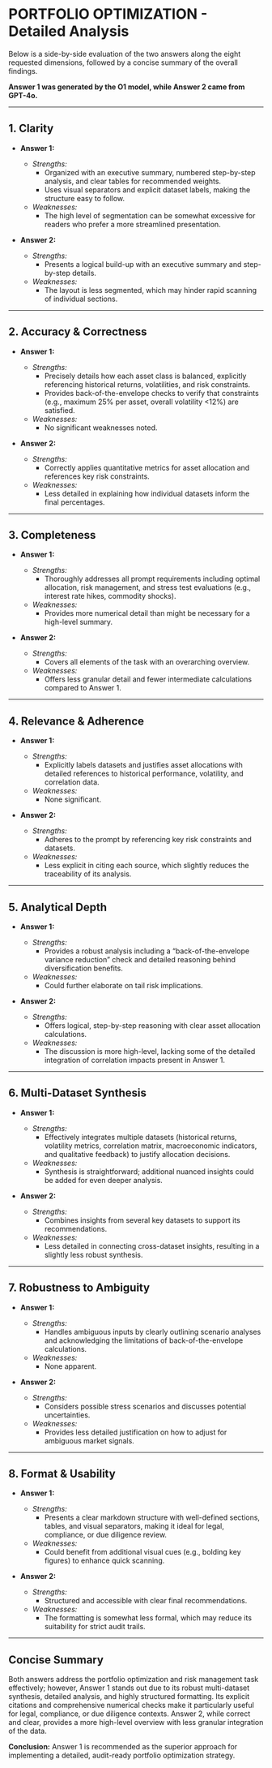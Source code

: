 # PORTFOLIO OPTIMIZATION - Detailed Analysis

Below is a side-by-side evaluation of the two answers along the eight requested dimensions, followed by a concise summary of the overall findings.

**Answer 1 was generated by the O1 model, while Answer 2 came from GPT-4o.**

---

## 1. Clarity

- **Answer 1:**  
  - *Strengths:*  
    - Organized with an executive summary, numbered step-by-step analysis, and clear tables for recommended weights.
    - Uses visual separators and explicit dataset labels, making the structure easy to follow.
  - *Weaknesses:*  
    - The high level of segmentation can be somewhat excessive for readers who prefer a more streamlined presentation.

- **Answer 2:**  
  - *Strengths:*  
    - Presents a logical build-up with an executive summary and step-by-step details.
  - *Weaknesses:*  
    - The layout is less segmented, which may hinder rapid scanning of individual sections.

---

## 2. Accuracy & Correctness

- **Answer 1:**  
  - *Strengths:*  
    - Precisely details how each asset class is balanced, explicitly referencing historical returns, volatilities, and risk constraints.
    - Provides back-of-the-envelope checks to verify that constraints (e.g., maximum 25% per asset, overall volatility <12%) are satisfied.
  - *Weaknesses:*  
    - No significant weaknesses noted.

- **Answer 2:**  
  - *Strengths:*  
    - Correctly applies quantitative metrics for asset allocation and references key risk constraints.
  - *Weaknesses:*  
    - Less detailed in explaining how individual datasets inform the final percentages.

---

## 3. Completeness

- **Answer 1:**  
  - *Strengths:*  
    - Thoroughly addresses all prompt requirements including optimal allocation, risk management, and stress test evaluations (e.g., interest rate hikes, commodity shocks).
  - *Weaknesses:*  
    - Provides more numerical detail than might be necessary for a high-level summary.

- **Answer 2:**  
  - *Strengths:*  
    - Covers all elements of the task with an overarching overview.
  - *Weaknesses:*  
    - Offers less granular detail and fewer intermediate calculations compared to Answer 1.

---

## 4. Relevance & Adherence

- **Answer 1:**  
  - *Strengths:*  
    - Explicitly labels datasets and justifies asset allocations with detailed references to historical performance, volatility, and correlation data.
  - *Weaknesses:*  
    - None significant.

- **Answer 2:**  
  - *Strengths:*  
    - Adheres to the prompt by referencing key risk constraints and datasets.
  - *Weaknesses:*  
    - Less explicit in citing each source, which slightly reduces the traceability of its analysis.

---

## 5. Analytical Depth

- **Answer 1:**  
  - *Strengths:*  
    - Provides a robust analysis including a “back-of-the-envelope variance reduction” check and detailed reasoning behind diversification benefits.
  - *Weaknesses:*  
    - Could further elaborate on tail risk implications.

- **Answer 2:**  
  - *Strengths:*  
    - Offers logical, step-by-step reasoning with clear asset allocation calculations.
  - *Weaknesses:*  
    - The discussion is more high-level, lacking some of the detailed integration of correlation impacts present in Answer 1.

---

## 6. Multi-Dataset Synthesis

- **Answer 1:**  
  - *Strengths:*  
    - Effectively integrates multiple datasets (historical returns, volatility metrics, correlation matrix, macroeconomic indicators, and qualitative feedback) to justify allocation decisions.
  - *Weaknesses:*  
    - Synthesis is straightforward; additional nuanced insights could be added for even deeper analysis.

- **Answer 2:**  
  - *Strengths:*  
    - Combines insights from several key datasets to support its recommendations.
  - *Weaknesses:*  
    - Less detailed in connecting cross-dataset insights, resulting in a slightly less robust synthesis.

---

## 7. Robustness to Ambiguity

- **Answer 1:**  
  - *Strengths:*  
    - Handles ambiguous inputs by clearly outlining scenario analyses and acknowledging the limitations of back-of-the-envelope calculations.
  - *Weaknesses:*  
    - None apparent.

- **Answer 2:**  
  - *Strengths:*  
    - Considers possible stress scenarios and discusses potential uncertainties.
  - *Weaknesses:*  
    - Provides less detailed justification on how to adjust for ambiguous market signals.

---

## 8. Format & Usability

- **Answer 1:**  
  - *Strengths:*  
    - Presents a clear markdown structure with well-defined sections, tables, and visual separators, making it ideal for legal, compliance, or due diligence review.
  - *Weaknesses:*  
    - Could benefit from additional visual cues (e.g., bolding key figures) to enhance quick scanning.

- **Answer 2:**  
  - *Strengths:*  
    - Structured and accessible with clear final recommendations.
  - *Weaknesses:*  
    - The formatting is somewhat less formal, which may reduce its suitability for strict audit trails.

---

## Concise Summary

Both answers address the portfolio optimization and risk management task effectively; however, Answer 1 stands out due to its robust multi-dataset synthesis, detailed analysis, and highly structured formatting. Its explicit citations and comprehensive numerical checks make it particularly useful for legal, compliance, or due diligence contexts. Answer 2, while correct and clear, provides a more high-level overview with less granular integration of the data.

**Conclusion:** Answer 1 is recommended as the superior approach for implementing a detailed, audit-ready portfolio optimization strategy.
